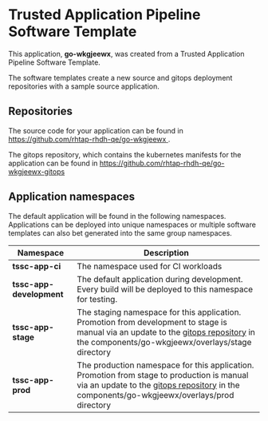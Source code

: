# Trusted Application Pipeline Software Template

This application, **go-wkgjeewx**, was created from a Trusted Application Pipeline Software Template.

The software templates create a new source and gitops deployment repositories with a sample source application. 

## Repositories

The source code for your application can be found in [https://github.com/rhtap-rhdh-qe/go-wkgjeewx ](https://github.com/rhtap-rhdh-qe/go-wkgjeewx ).
 
The gitops repository, which contains the kubernetes manifests for the application can be found in 
[https://github.com/rhtap-rhdh-qe/go-wkgjeewx-gitops ](https://github.com/rhtap-rhdh-qe/go-wkgjeewx-gitops ) 

## Application namespaces 

The default application will be found in the following namespaces. Applications can be deployed into unique namespaces or multiple software templates can also bet generated into the same group namespaces.  

|  Namespace   |  Description   |  
| -------- | -------- |
| **tssc-app-ci** | The namespace used for CI workloads |
| **tssc-app-development** | The default application during development. Every build will be deployed to this namespace for testing. |
| **tssc-app-stage** | The staging namespace for this application. Promotion from development to stage is manual via an update to the [gitops repository](https://github.com/rhtap-rhdh-qe/go-wkgjeewx-gitops ) in the components/go-wkgjeewx/overlays/stage directory |
| **tssc-app-prod** | The production namespace for this application. Promotion from stage to production is manual via an update to the [gitops repository](https://github.com/rhtap-rhdh-qe/go-wkgjeewx-gitops ) in the components/go-wkgjeewx/overlays/prod directory |